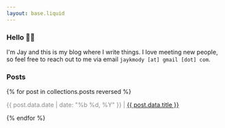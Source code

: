 ```yaml
---
layout: base.liquid
---
```


### Hello 👋🏽
I'm Jay and this is my blog where I write things. I love meeting new people, so feel free to reach out to me via email `jaykmody [at] gmail [dot] com`.

### Posts

{% for post in collections.posts reversed %}
  <p>
    <span style="opacity: 0.5;">{{ post.data.date | date: "%b %d, %Y" }} |</span>
    <span><a href="{{ post.url }}">{{ post.data.title }}</a></span>
  </p>
{% endfor %}

